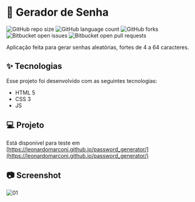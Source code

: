 # 🔑 Gerador de Senha
![GitHub repo size](https://img.shields.io/github/repo-size/LeonardoMarconi/Gerador-de-senha-personalizavel?style=for-the-badge)
![GitHub language count](https://img.shields.io/github/languages/count/LeonardoMarconi/Gerador-de-senha-personalizavel?style=for-the-badge)
![GitHub forks](https://img.shields.io/github/forks/LeonardoMarconi/Gerador-de-senha-personalizavel?style=for-the-badge)
![Bitbucket open issues](https://img.shields.io/bitbucket/issues/LeonardoMarconi/Gerador-de-senha-personalizavel?style=for-the-badge)
![Bitbucket open pull requests](https://img.shields.io/bitbucket/pr-raw/LeonardoMarconi/Gerador-de-senha-personalizavel?style=for-the-badge)

Aplicação feita para gerar senhas aleatórias, fortes de 4 a 64 caracteres.

## ✨ Tecnologias

Esse projeto foi desenvolvido com as seguintes tecnologias:

- HTML 5
- CSS 3
- JS

## 💻 Projeto

Está disponível para teste em [https://leonardomarconi.github.io/password_generator/](https://leonardomarconi.github.io/password_generator/)

## 📷 Screenshot  
<div style="flex-direction: row;">

![01](https://github.com/LeonardoMarconi/Gerador-de-senha-personalizavel/assets/11573246/9f3f8f5b-f5cd-4728-a3b6-d20d836cf7d1)


</div>
